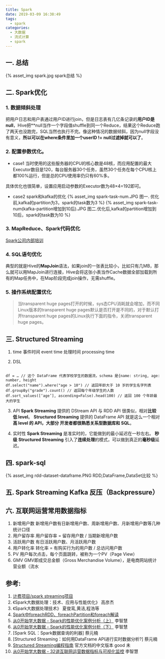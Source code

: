 ```yaml
---
title: Spark
date: 2019-03-09 16:38:49
tags:
  - spark 
categories:
  - 大数据 
  - 流式计算
  - spark   
---
```


<p></p>
<!-- more -->   

## 一.  总结
{% asset_img  spark.jpg  spark总结 %}

## 二.  Spark优化

### 1. 数据倾斜处理
把用户日志和用户表通过用户ID进行join，但是日志表有几亿条记录的**用户ID是null**，Hive把**null当作一个字段值shuffle到同一个Reduce，结果这个Reduce跑了两天也没跑完，SQL当然也执行不完。像这种情况的数据倾斜，因为null字段没有意义，**所以可以在where条件里加一个userID != null过滤掉就可以了**。


### 2. 配置参数优化。
+ case1
当时使用的这些服务器的CPU的核心数是48核，而应用配置的最大Executor数目是120，每台服务器30个任务，虽然30个任务在每个CPU核上都100%运行，但是总的CPU使用率仍只有60%多。

具体优化也很简单，设置应用启动参数的Executor数为48×4=192即可。

+ case2  spark和kafka的优化
{% asset_img  spark-task-num.JPG  图一. 优化前,kafka的partition为3，spark的task数为3 %}
{% asset_img  spark-task-num(kafka-partition增加到10后).JPG  图二.优化后,kafka的partition增加到10后，spark的task数为10 %}


### 3. MapReduce、Spark代码优化
[Spark公司内部培训](https://www6v.github.io/www6vHomeHexo/2019/03/10/sparkTrain/sparkTrain.pptx)

### 4. SQL语句优化
典型的就是Hive的**MapJoin**语法，如果join的一张表比较小，比如只有几MB，那么就可以用MapJoin进行连接，Hive会将这张小表当作Cache数据全部加载到所有的Map任务中，在Map阶段完成join操作，无需shuffle。

### 5. 操作系统配置优化
> 当transparent huge pages打开的时候，sys态CPU消耗就会增加，而不同Linux版本的transparent huge pages默认是否打开是不同的，对于默认打开transparent huge pages的Linux执行下面的指令，关闭transparent huge pages。


## 三. Structured Streaming 
1. time 
事件时间 event time
处理时间 processing time

2. DSL
<code>
df = … // 这个 DataFrame 代表学校学生的数据流，schema 是{name: string, age: number, height
df.select("name").where("age > 10") // 返回年龄大于 10 岁的学生名字列表
df.groupBy("grade").count() // 返回每个年级学生的人数
df.sort_values([‘age’], ascending=False).head(100) // 返回 100 个年龄最大的学生
</code>

3. API 
**Spark Streaming** 提供的 DStream API 与 RDD API 很类似，相对**比较低 level**。
**Structured Streaming** 提供的 DataFrame API 就是这么一个相对**高 level **的 API，大部分
开发者都很**熟悉关系型数据库和 SQL**。

4. 实时性
**Spark Streaming** 是准实时的，它能做到的最小延迟在一秒左右。 **秒级**
**Structured Streaming** 引入了**连续处理**的模式，可以做到真正的**毫秒级**延迟。

## 四. spark-sql
{% asset_img  rdd-dataset-dataframe.PNG  RDD,DataFrame,DataSet比较 %}


## 五. Spark Streaming Kafka 反压（Backpressure）


## 六. 互联网运营常用数据指标
1. 新增用户数
新增用户数有日新增用户数、周新增用户数、月新增用户数等几种统计口径
2. 用户留存率
用户留存率 = 留存用户数 / 当期新增用户数
3. 活跃用户数
有日活跃用户数、月活跃用户数
6. 用户转化率
转化率 = 有购买行为的用户数 / 总访问用户数
4. PV
用户每次点击，每个页面跳转，被称为一个PV（Page View）
5. GMV
GMV即成交总金额（Gross Merchandise Volume），是电商网站统计营业额（流水


## 参考:

1. [计费项目/spark streaming项目](https://github.com/www6v/r-tc-bill/blob/master/src/main/java/cloud/rtc/bill/SparkStreamingKafka.scala)
2. 《Spark大数据处理：技术、应用与性能优化》 高彦杰
3. 《Spark大数据处理技术》 夏俊鸾,黄洁,程浩等
4. [Spark中foreachRDD、foreachPartition和foreach解读](https://blog.csdn.net/Scapel/article/details/84030362)
5. [从0开始学大数据 - Spark的性能优化案例分析（上）]()  李智慧
6. [从0开始学大数据 - Spark的性能优化案例分析（下）]()  李智慧
7. [Spark SQL：Spark数据查询的利器]  蔡元楠
8. [Structured Streaming：如何用DataFrame API进行实时数据分析?]  蔡元楠
9. [Structured Streaming编程指南](https://github.com/xy2953396112/spark-sourcecodes-analysis/blob/master/structured-streaming/Structured-Streaming-%E7%BC%96%E7%A8%8B%E6%8C%87%E5%8D%97.md)  官方文档的中文版本  good  未 
10. [从0开始学大数据 - 32讲互联网运营数据指标与可视化监控]()  李智慧



